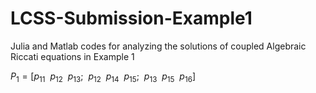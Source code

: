 # LCSS-Submission-Example1

Julia and Matlab codes for analyzing the solutions of coupled Algebraic Riccati  equations in Example 1

$P_1=[p_{11}~~ p_{12}~~ p_{13};~~ p_{12}~~p_{14}~~p_{15};~~p_{13}~~p_{15}~~p_{16}]$

